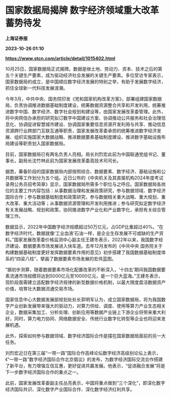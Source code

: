 # 国家数据局揭牌 数字经济领域重大改革蓄势待发
**上海证券报**

**2023-10-26 01:10**

**https://www.stcn.com/article/detail/1015402.html**

10月25日，国家数据局正式揭牌。数据是继土地、劳动力、资本、技术之后的第五个关键生产要素，成为驱动经济社会发展的关键生产要素。多位受访专家表示，国家数据局的成立，是中国顺应数字经济发展的特别之举，有助于发展数字经济，抓住全球新一代科技发展浪潮。  

今年3月，中共中央、国务院印发《党和国家机构改革方案》，部署组建国家数据局，负责协调推进数据基础制度建设，统筹数据资源整合共享和开发利用，统筹推进数字中国、数字经济、数字社会规划和建设等，由国家发展改革委管理。此外，将中央网信办承担的研究拟订数字中国建设方案、协调推动公共服务和社会治理信息化、协调促进智慧城市建设、协调国家重要信息资源开发利用与共享、推动信息资源跨行业跨部门互联互通等职责，国家发展改革委承担的统筹推进数字经济发展、组织实施国家大数据战略、推进数据要素基础制度建设、推进数字基础设施布局建设等职责划入国家数据局。

目前，国家数据局已有两名负责人亮相。局长刘烈宏此前为中国联通党组书记、董事长，副局长沈竹林此前为国家发展改革委高技术司司长。

据悉，筹备阶段的国家数据局内部按照综合、数据要素、数字经济、基础设施和公共数据等工作划分为五个组。近日公布的《中央机关及其直属机构2024年度考试录用公务员招考简章》显示，国家数据局所需多个职位与之呼应。国家数据局各岗位的主要工作内容包括：从事数据治理和发展政策研究，参与数据领域、数字经济国际合作；参与数据基础制度和政策研究，参与数据相关重大战略、重大规划、重大改革、重大活动等；从事数据资源管理和开发利用推进；参与研究拟定数字经济有关发展战略、规划和政策，协同推进数字产业化和产业数字化，承担有关综合管理工作。

数据显示，2022年中国数字经济规模超过50万亿元，占GDP比重超过40%。“在数字经济时代，数据就像‘工业血液’石油一样，是企业生存发展不可或缺的生产资料。”国家发展改革委价格监测中心副主任王建冬表示，2022年以来，我国数字经济建设、数据要素市场发展进入快车道。去年12月发布的《中共中央 国务院关于构建数据基础制度更好发挥数据要素作用的意见》初步搭建了我国数据基础制度体系的“四梁八柱”，擘画了数据要素市场发展的宏伟蓝图。

“据初步测算，随着数据要素市场化配置改革的不断深入，‘十四五’期间我国数据要素流通市场规模将达到5000亿元至10000亿元，是一个巨大蓝海。”王建冬表示，现阶段亟需建立适配数字经济规律的新型数据价格机制，以最大限度盘活数据资产价值，培育壮大数据流通交易市场。

国家信息中心大数据发展部规划处处长郭明军认为，成立国家数据局，将为我国数字产业创新发展带来强大的驱动力，对算力供给、调度、使用等算力产业生态相关企业，数据采集加工、分析处理、创新应用等数据产业链上下游企业将带来重大利好。同时，算力电力协同、网络数据安全、传统行业数字化转型等企业也将迎来发展机遇。

此外，探索如何参与数据领域、数字经济国际合作是摆在国家数据局面前的另一大任务。

刘烈宏近日在第三届“一带一路”国际合作高峰论坛数字经济高级别论坛上表示，《“一带一路”数字经济国际合作北京倡议》的发布，为数字经济国际交流合作搭建了新平台，有力增强互信互惠，更好促进共赢发展。他表示，“促进融合发展”将是下一步数字经济国际合作的重点之一。

此前，国家发展改革委副主任丛亮表示，中国将重点做到“三个深化”，即深化数字经济国际共识、深化数字产业国际合作、深化数字经济红利共享。